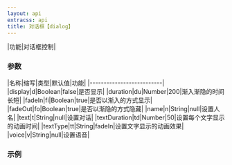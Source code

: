 ```yaml
---
layout: api
extracss: api
title: 对话框【dialog】
---
```


|功能|对话框控制|

### 参数

|名称|缩写|类型|默认值|功能|
|--------------------------|
|display|d|Boolean|false|是否显示|
|duration|du|Number|200|渐入渐隐的时间长短|
|fadeIn|fi|Boolean|true|是否以渐入的方式显示|
|fadeOut|fo|Boolean|true|是否以渐隐的方式隐藏|
|name|n|String|null|设置人名|
|text|t|String|null|设置对话|
|textDuration|td|Number|50|设置每个文字显示的动画时间|
|textType|tt|String|fadeIn|设置文字显示的动画效果|
|voice|v|String|null|设置语音|

### 示例

